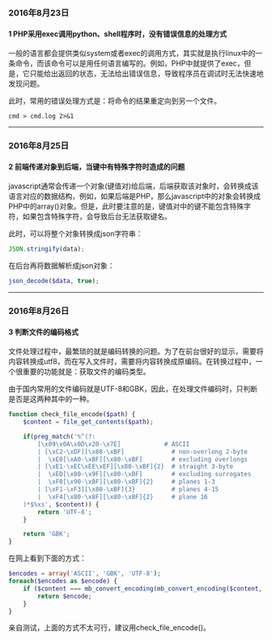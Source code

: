 ### 2016年8月23日

#### 1 PHP采用exec调用python、shell程序时，没有错误信息的处理方式

一般的语言都会提供类似system或者exec的调用方式，其实就是执行linux中的一条命令，而该命令可以是用任何语言编写的。例如，PHP中就提供了exec，但是，它只能给出返回的状态，无法给出错误信息，导致程序员在调试时无法快速地发现问题。

此时，常用的错误处理方式是：将命令的结果重定向到另一个文件。

```
cmd > cmd.log 2>&1
```
---

### 2016年8月25日

#### 2 前端传递对象到后端，当键中有特殊字符时造成的问题

javascript通常会传递一个对象(键值对)给后端，后端获取该对象时，会转换成该语言对应的数据结构，例如，如果后端是PHP，那么javascript中的对象会转换成PHP中的array()对象。但是，此时要注意的是，键值对中的键不能包含特殊字符，如果包含特殊字符，会导致后台无法获取键名。

此时，可以将整个对象转换成json字符串：

```javascript
JSON.stringify(data);
```

在后台再将数据解析成json对象：

```php
json_decode($data, true);
```

---

### 2016年8月26日

#### 3 判断文件的编码格式

文件处理过程中，最繁琐的就是编码转换的问题。为了在前台很好的显示，需要将内容转换成utf8，而在写入文件时，需要将内容转换成原编码。在转换过程中，一个很重要的功能就是：获取文件的编码类型。

由于国内常用的文件编码就是UTF-8和GBK，因此，在处理文件编码时，只判断是否是这两种其中的一种。

```php
function check_file_encode($path) {
    $content = file_get_contents($path);

    if(preg_match('%^(?:
    	[\x09\x0A\x0D\x20-\x7E]            # ASCII
    	| [\xC2-\xDF][\x80-\xBF]             # non-overlong 2-byte
        |  \xE0[\xA0-\xBF][\x80-\xBF]        # excluding overlongs
        | [\xE1-\xEC\xEE\xEF][\x80-\xBF]{2}  # straight 3-byte
        |  \xED[\x80-\x9F][\x80-\xBF]        # excluding surrogates
        |  \xF0[\x90-\xBF][\x80-\xBF]{2}     # planes 1-3
        | [\xF1-\xF3][\x80-\xBF]{3}          # planes 4-15
        |  \xF4[\x80-\x8F][\x80-\xBF]{2}     # plane 16
    )*$%xs', $content)) {
        return 'UTF-8';
    }

    return 'GBK';
}
```

在网上看到下面的方式：

```php
$encodes = array('ASCII', 'GBK', 'UTF-8');
foreach($encodes as $encode) {
    if ($content === mb_convert_encoding(mb_convert_encoding($content, "UTF-32", $encode), $encode, "UTF-32")) {
        return $encode;
    }
}
```

亲自测试，上面的方式不太可行，建议用check_file_encode()。